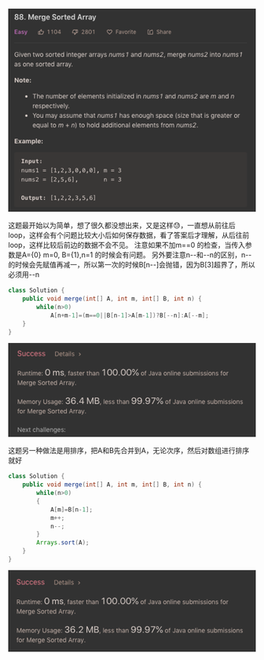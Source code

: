![GitHub Logo](/image/88.1.png)

这题最开始以为简单，想了很久都没想出来，又是这样😓，一直想从前往后loop，这样会有个问题比较大小后如何保存数据，看了答案后才理解，从后往前loop，这样比较后前边的数据不会不见。
注意如果不加m==0 的检查，当传入参数是A={0} m=0, B={1},n=1 的时候会有问题。
另外要注意n--和--n的区别，n--的时候会先赋值再减一，所以第一次的时候B[n--]会抛错，因为B[3]超界了，所以必须用--n

```java
class Solution {
    public void merge(int[] A, int m, int[] B, int n) {            
        while(n>0)
            A[n+m-1]=(m==0||B[n-1]>A[m-1])?B[--n]:A[--m];
    }
}
```

![GitHub Logo](/image/88.2.png)

这题另一种做法是用排序，把A和B先合并到A，无论次序，然后对数组进行排序就好

```java
class Solution {
    public void merge(int[] A, int m, int[] B, int n) {  
        while(n>0)
        {
            A[m]=B[n-1];
            m++;
            n--;
        }
        Arrays.sort(A);
    }
}
```

![GitHub Logo](/image/88.3.png)
